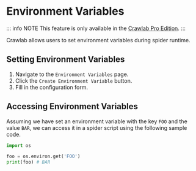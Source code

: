 # Environment Variables

::: info NOTE
This feature is only available in the [Crawlab Pro Edition](https://www.crawlab.cn/prices).
:::

Crawlab allows users to set environment variables during spider runtime.

## Setting Environment Variables

1. Navigate to the `Environment Variables` page.
2. Click the `Create Environment Variable` button.
3. Fill in the configuration form.

## Accessing Environment Variables

Assuming we have set an environment variable with the key `FOO` and the value `BAR`, we can access it in a spider script using the following sample code.

```python
import os

foo = os.environ.get('FOO')
print(foo) # BAR
```